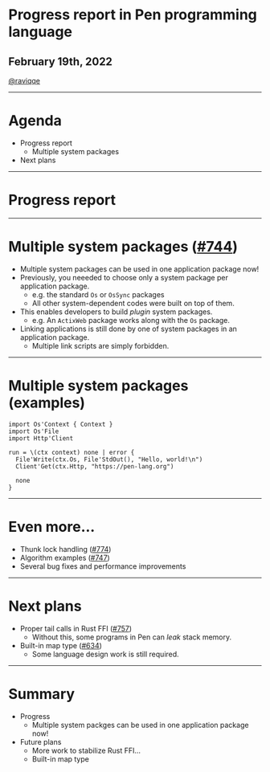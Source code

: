 # Progress report in Pen programming language

## February 19th, 2022

[@raviqqe](https://github.com/raviqqe)

---

# Agenda

- Progress report
  - Multiple system packages
- Next plans

---

# Progress report

---

# Multiple system packages ([#744](https://github.com/pen-lang/pen/pull/744))

- Multiple system packages can be used in one application package now!
- Previously, you neeeded to choose only a system package per application package.
  - e.g. the standard `Os` or `OsSync` packages
  - All other system-dependent codes were built on top of them.
- This enables developers to build _plugin_ system packages.
  - e.g. An `ActixWeb` package works along with the `Os` package.
- Linking applications is still done by one of system packages in an application package.
  - Multiple link scripts are simply forbidden.

---

# Multiple system packages (examples)

```pen
import Os'Context { Context }
import Os'File
import Http'Client

run = \(ctx context) none | error {
  File'Write(ctx.Os, File'StdOut(), "Hello, world!\n")
  Client'Get(ctx.Http, "https://pen-lang.org")

  none
}
```

---

# Even more...

- Thunk lock handling ([#774](https://github.com/pen-lang/pen/pull/774))
- Algorithm examples ([#747](https://github.com/pen-lang/pen/pull/747))
- Several bug fixes and performance improvements

---

# Next plans

- Proper tail calls in Rust FFI ([#757](https://github.com/pen-lang/pen/pull/757))
  - Without this, some programs in Pen can _leak_ stack memory.
- Built-in map type ([#634](https://github.com/pen-lang/pen/pull/634))
  - Some language design work is still required.

---

# Summary

- Progress
  - Multiple system packges can be used in one application package now!
- Future plans
  - More work to stabilize Rust FFI...
  - Built-in map type

